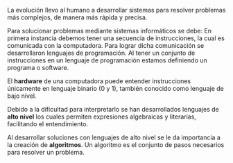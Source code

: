 La evolución llevo al humano a desarrollar sistemas para resolver problemas más complejos, de manera más rápida y precisa.

Para solucionar problemas mediante sistemas informáticos se debe: En primera instancia debemos tener una secuencia de instrucciones, la cual es comunicada con la computadora. Para lograr dicha comunicación se desarrollaron lenguajes de programación. Al tener un conjunto de instrucciones en un lenguaje de programación estamos definiendo un programa o software.

El **hardware** de una computadora puede entender instrucciones únicamente en lenguaje binario (0 y 1), también conocido como lenguaje de bajo nivel.

Debido a la dificultad para interpretarlo se han desarrollados lenguajes de **alto nivel** los cuales permiten expresiones algebraicas y literarias, facilitando el entendimiento.

Al desarrollar soluciones con lenguajes de alto nivel se le da importancia a la creación de **algoritmos**. Un algoritmo es el conjunto de pasos necesarios para resolver un problema.